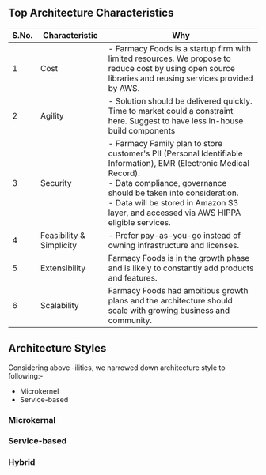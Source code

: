 <h2>Top Architecture Characteristics</h2>

S.No.|Characteristic|Why
-----|--------------|---
1|Cost| - Farmacy Foods is a startup firm with limited resources. We propose to reduce cost by using open source libraries and reusing services provided by AWS. 
2|Agility| - Solution should be delivered quickly. Time to market could a constraint here. Suggest to have less in-house build components 
3|Security| - Farmacy Family plan to store customer's PII (Personal Identifiable Information), EMR (Electronic Medical Record). <br/> - Data compliance, governance should be taken into consideration. <br/>- Data will be stored in Amazon S3 layer, and accessed via AWS HIPPA eligible services. 
4|Feasibility & Simplicity| - Prefer pay-as-you-go instead of owning infrastructure and licenses.
5|Extensibility|Farmacy Foods is in the growth phase and is likely to constantly add products and features.
6|Scalability|Farmacy Foods had ambitious growth plans and the architecture should scale with growing business and community.


<h2>Architecture Styles</h2>

Considering above -ilities, we narrowed down architecture style to following:-
  * Microkernel
  * Service-based

<h3>Microkernal</h3>

<h3>Service-based</h3>

<h3>Hybrid</h3>

